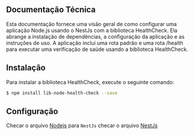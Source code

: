 ## Documentação Técnica

Esta documentação fornece uma visão geral de como configurar uma aplicação Node.js usando o NestJs com a biblioteca HealthCheck. Ela abrange a instalação de dependências, a configuração da aplicação e as instruções de uso. A aplicação inclui uma rota padrão e uma rota /health para executar uma verificação de saúde usando a biblioteca HealthCheck.

## Instalação

Para instalar a biblioteca HealthCheck, execute o seguinte comando:

```bash
$ npm install lib-node-health-check --save
```

## Configuração 

Checar o arquivo [Nodejs](README_Pure_Nodejs.md) para `NestJs` checar o arquivo [NestJs](READE_NESTJS.md)
